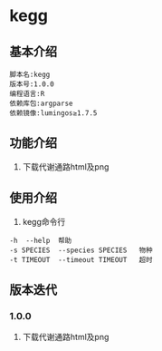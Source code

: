 # kegg

## 基本介绍

```
脚本名:kegg
版本号:1.0.0
编程语言:R
依赖库包:argparse
依赖镜像:lumingos≥1.7.5
```

## 功能介绍

1. 下载代谢通路html及png

## 使用介绍

1. kegg命令行

```
-h	--help	帮助
-s SPECIES	--species SPECIES	物种
-t TIMEOUT	--timeout TIMEOUT	超时
```

## 版本迭代

### 1.0.0
1. 下载代谢通路html及png


